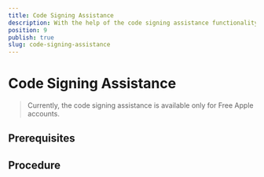```yaml
---
title: Code Signing Assistance
description: With the help of the code signing assistance functionality and a Free Apple account, you can create a temporary development certificate and mobile provision.
position: 9
publish: true
slug: code-signing-assistance
---
```


# Code Signing Assistance

> Currently, the code signing assistance is available only for Free Apple accounts.

## Prerequisites

## Procedure


